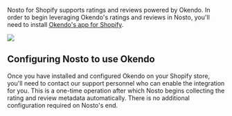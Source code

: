 Nosto for Shopify supports ratings and reviews powered by Okendo. In order to begin leveraging Okendo's ratings and reviews in Nosto, you'll need to install [Okendo's app for Shopify](https://apps.shopify.com/okendo-reviews).

![](https://cdn.shopify.com/plus-assets/partners/logos/logo-okendo-1fc5f4cd377286b963deb98dacae0e0cfce811751f2959fdd0d96a0f2fc01014.png)

## Configuring Nosto to use Okendo

Once you have installed and configured Okendo on your Shopify store, you'll need to contact our support personnel who can enable the integration for you. This is a one-time operation after which Nosto begins collecting the rating and review metadata automatically. There is no additional configuration required on Nosto's end.